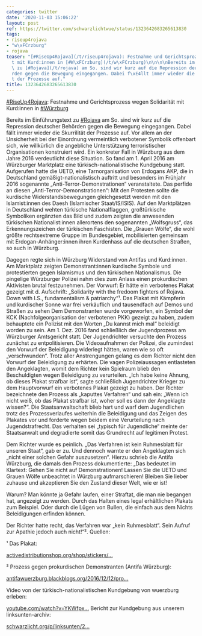 ```yaml
---
categories: twitter
date: '2020-11-03 15:06:22'
layout: post
ref: https://twitter.com/schwarzlichtwue/status/1323642683265613830
tags:
- riseup4rojava
- "w\xFCrzburg"
- rojava
teaser: "[#RiseUp4Rojava](/t/riseup4rojava): Festnahme und Gerichtsprozess wegen Solidarit\xE4\
  t mit Kurd:innen in [#W\xFCrzburg](/t/w\xFCrzburg)\n\n\n\nBereits im Einf\xFChrungstext\
  \ zu [#Rojava](/t/rojava) am So. sind wir kurz auf die Repression deutscher Beh\xF6\
  rden gegen die Bewegung eingegangen. Dabei f\xE4llt immer wieder die Skurrilit\xE4\
  t der Prozesse auf."
title: 1323642683265613830
---
```

[#RiseUp4Rojava](/t/riseup4rojava): Festnahme und Gerichtsprozess wegen Solidarität mit Kurd:innen in [#Würzburg](/t/würzburg)



Bereits im Einführungstext zu [#Rojava](/t/rojava) am So. sind wir kurz auf die Repression deutscher Behörden gegen die Bewegung eingegangen. Dabei fällt immer wieder die Skurrilität der Prozesse auf.
Vor allem an der Unsicherheit bei der Einordnung vermeintlich verbotener Symbolik offenbart sich, wie willkürlich die angebliche Unterstützung terroristischer Organisationen konstruiert wird. Ein konkreter Fall in Würzburg aus dem Jahre 2016 verdeutlicht diese Situation.
So fand am 1. April 2016 am Würzburger Marktplatz eine türkisch-nationalistische Kundgebung statt. Aufgerufen hatte die UETD, eine Tarnorganisation von Erdogans AKP, die in Deutschland gemäßigt-nationalistisch auftritt und besonders im Frühjahr 2016 sogenannte
„Anti-Terror-Demonstrationen“ veranstaltete. Das perfide an diesen „Anti-Terror-Demonstrationen“: Mit den Protesten sollte die kurdische Widerstandsbewegungen gleichgesetzt werden mit den Islamist:innen des Daesh (Islamischer Staat/IS/ISIS).
Auf den Marktplätzen in Deutschland wehten türkische Nationalflaggen, großtürkische Symboliken ergänzten das Bild und zudem zeigten die anwesenden türkischen Nationalist:innen allerortens den sogenannten „Wolfsgruss“, das Erkennungszeichen der türkischen Faschisten.
Die „Grauen Wölfe“, die wohl größte rechtsextreme Gruppe im Bundesgebiet, mobilisierten gemeinsam mit Erdogan-Anhänger:innen ihren Kurdenhass auf die deutschen Straßen, so auch in Würzburg.



Dagegen regte sich in Würzburg Widerstand von Antifas und Kurd:innen.
Am Marktplatz zeigten Demonstrant:innen kurdische Symbole und protestierten gegen Islamismus und den türkischen Nationalismus. Die pingelige Würzburger Polizei nahm dies zum Anlass einen prokurdischen Aktivisten brutal festzunehmen.
Der Vorwurf: Er hätte ein verbotenes Plakat gezeigt mit d. Aufschrift: „Solidarity with the fredoom fighters of Rojava. Down with I.S., fundamentalism &amp; patriarchy“¹. Das Plakat mit Kämpferin und kurdischer Sonne war frei verkäuflich und tausendfach auf Demos und Straßen zu sehen
Dem Demonstranten wurde vorgeworfen, ein Symbol der KCK (Nachfolgeorganisation der verbotenen PKK) gezeigt zu haben, zudem behauptete ein Polizist mit den Worten „Du kannst mich mal“ beleidigt worden zu sein.
Am 1. Dez. 2016 fand schließlich der Jugendprozess am Würzburger Amtsgericht statt. Der Jugendrichter versuchte den Prozess zunächst zu entpolitisieren. Die Videoaufnahmen der Polizei, die zumindest den Vorwurf der Beleidigung widerlegt hätten, waren wie so oft „verschwunden“.
Trotz aller Anstrengungen gelang es dem Richter nicht den Vorwurf der Beleidigung zu erhärten. Die vagen Polizeiaussagen entlasteten den Angeklagten, womit dem Richter kein Spielraum blieb den Beschuldigten wegen Beleidigung zu verurteilen.
„Ich habe keine Ahnung, ob dieses Plakat strafbar ist“, sagte schließlich Jugendrichter Krieger zu dem Hauptvorwurf ein verbotenes Plakat gezeigt zu haben. Der Richter bezeichnete den Prozess als „kaputtes Verfahren“ und sah ein: „Wenn ich nicht weiß, ob das Plakat strafbar ist, woher soll es dann der Angeklagte wissen?“. Die Staatsanwaltschaft blieb hart und warf dem Jugendlichen trotz des Prozessverlaufes weiterhin die Beleidigung und das Zeigen des Plakates vor und forderte wegen beidem eine Verurteilung nach Jugendstrafrecht.
Das verhalten sei „typisch für Jugendliche“ meinte der Staatsanwalt und degradierte somit das Grundrecht auf legitimen Protest. 



Dem Richter wurde es peinlich. „Das Verfahren ist kein Ruhmesblatt für unseren Staat“, gab er zu.
Und dennoch warnte er den Angeklagten sich „nicht einer solchen Gefahr auszusetzen“. Hierzu schrieb die Antifa Würzburg, die damals den Prozess dokumentierte: „Das bedeutet im Klartext: Gehen Sie nicht auf Demonstrationen!
Lassen Sie die UETD und Grauen Wölfe unbeachtet in Würzburg aufmarschieren! Bleiben Sie lieber zuhause und akzeptieren Sie den Zustand dieser Welt, wie er ist!

Warum? Man könnte ja Gefahr laufen, einer Straftat, die man nie begangen hat, angezeigt zu werden.
Durch das Halten eines legal erhältlichen Plakats zum Beispiel. Oder durch die Lügen von Bullen, die einfach aus dem Nichts Beleidigungen erfinden können.

Der Richter hatte recht, das Verfahren war „kein Ruhmesblatt“. Sein Aufruf zur Apathie jedoch auch nicht!“².
Quellen:



¹ Das Plakat:

[activedistributionshop.org/shop/stickers/…](https://www.activedistributionshop.org/shop/stickers/3702-solidarity-with-rojava-sticker.html)



² Prozess gegen prokurdischen Demonstranten (Antifa Würzburg): 

[antifawuerzburg.blackblogs.org/2016/12/12/pro…](https://antifawuerzburg.blackblogs.org/2016/12/12/prozess-gegen-prokurdischen-demonstranten/)



Video von der türkisch-nationalistischen Kundgebung von wuerzburg erleben:

[youtube.com/watch?v=YKWfpx…](https://www.youtube.com/watch?v=YKWfpxZkGoIwith-rojav)
Bericht zur Kundgebung aus unserem linksunten-archiv:

[schwarzlicht.org/p/linksunten/2…](https://schwarzlicht.org/p/linksunten/2016-04-02-wu-bericht-zur-turkisch-nationalistischen-kundgebung.html)
